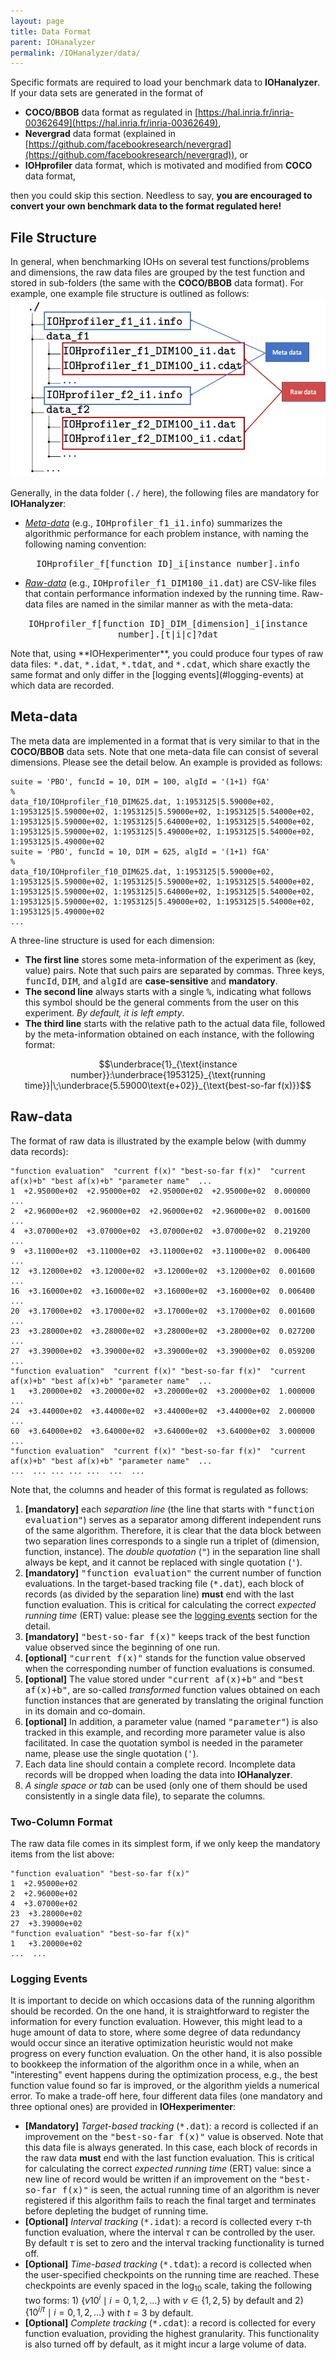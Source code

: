 ```yaml
---
layout: page
title: Data Format
parent: IOHanalyzer
permalink: /IOHanalyzer/data/
--- 
```


Specific formats are required to load your benchmark data to **IOHanalyzer**. If your data sets are generated in the format of

* **COCO/BBOB** data format as regulated in [https://hal.inria.fr/inria-00362649](https://hal.inria.fr/inria-00362649),
* **Nevergrad** data format (explained in [https://github.com/facebookresearch/nevergrad](https://github.com/facebookresearch/nevergrad)), or
* **IOHprofiler** data format, which is motivated and modified from **COCO** data format,

then you could skip this section. Needless to say, **you are encouraged to convert your own benchmark data to the format regulated here!**

## File Structure
In general, when benchmarking IOHs on several test functions/problems and dimensions, the raw data files are grouped by the test function and stored in sub-folders (the same with the **COCO/BBOB** data format). For example, one example file structure is outlined as follows:
![](/assets/fig/data.jpg)

Generally, in the data folder (<tt>./</tt> here), the following files are mandatory for **IOHanalyzer**:

* [_Meta-data_](#meta-data) (e.g., <tt>IOHprofiler_f1_i1.info</tt>) summarizes the algorithmic performance for each problem instance, with naming the following naming convention:

<p style="text-align:center"><tt>IOHprofiler_f[function ID]_i[instance number].info</tt></p>

* [_Raw-data_](#raw-data) (e.g., <tt>IOHprofiler_f1_DIM100_i1.dat</tt>) are CSV-like files that contain performance information indexed by the running time. Raw-data files are named in the similar manner as with the meta-data:

<p style="text-align:center"><tt>IOHprofiler_f[function ID]_DIM_[dimension]_i[instance number].[t|i|c]?dat</tt></p>
Note that, using **IOHexperimenter**, you could produce four types of raw data files: <tt>*.dat</tt>, <tt>*.idat</tt>, <tt>*.tdat</tt>, and <tt>*.cdat</tt>, which share exactly the same format and only differ in the [logging events](#logging-events) at which data are recorded.

## <a name="meta-data"></a>Meta-data

 The meta data are implemented in a format that is very similar to that in the **COCO/BBOB** data sets. Note that one meta-data file can consist of several dimensions. Please see the detail below. An example is provided as follows:

```{bash}
suite = 'PBO', funcId = 10, DIM = 100, algId = '(1+1) fGA'
%
data_f10/IOHprofiler_f10_DIM625.dat, 1:1953125|5.59000e+02,
1:1953125|5.59000e+02, 1:1953125|5.59000e+02, 1:1953125|5.54000e+02,
1:1953125|5.59000e+02, 1:1953125|5.64000e+02, 1:1953125|5.54000e+02,
1:1953125|5.59000e+02, 1:1953125|5.49000e+02, 1:1953125|5.54000e+02,
1:1953125|5.49000e+02
suite = 'PBO', funcId = 10, DIM = 625, algId = '(1+1) fGA'
%
data_f10/IOHprofiler_f10_DIM625.dat, 1:1953125|5.59000e+02,
1:1953125|5.59000e+02, 1:1953125|5.59000e+02, 1:1953125|5.54000e+02,
1:1953125|5.59000e+02, 1:1953125|5.64000e+02, 1:1953125|5.54000e+02,
1:1953125|5.59000e+02, 1:1953125|5.49000e+02, 1:1953125|5.54000e+02,
1:1953125|5.49000e+02
...
```

A three-line structure is used for each dimension:

* **The first line** stores some meta-information of the experiment as (key, value) pairs. Note that such pairs are separated by commas. Three keys, <tt>funcId</tt>, <tt>DIM</tt>, and <tt>algId</tt> are **case-sensitive** and **mandatory**.
* **The second line** always starts with a single <tt>%</tt>, indicating what follows this symbol should be the general comments from the user on this experiment. _By default, it is left empty_.
* **The third line** starts with the relative path to the actual data file, followed by the meta-information obtained on each instance, with the following format: 
<p style="text-align:center">$$\underbrace{1}_{\text{instance number}}:\underbrace{1953125}_{\text{running time}}|\;\underbrace{5.59000\text{e+02}}_{\text{best-so-far f(x)}}$$</p>

## <a name="raw-data"></a>Raw-data

The format of raw data is illustrated by the example below (with dummy data records):

```{bash}
"function evaluation"  "current f(x)" "best-so-far f(x)"  "current af(x)+b" "best af(x)+b" "parameter name"  ...
1  +2.95000e+02  +2.95000e+02  +2.95000e+02  +2.95000e+02  0.000000  ...
2  +2.96000e+02  +2.96000e+02  +2.96000e+02  +2.96000e+02  0.001600  ...
4  +3.07000e+02  +3.07000e+02  +3.07000e+02  +3.07000e+02  0.219200  ...
9  +3.11000e+02  +3.11000e+02  +3.11000e+02  +3.11000e+02  0.006400  ...
12  +3.12000e+02  +3.12000e+02  +3.12000e+02  +3.12000e+02  0.001600  ...
16  +3.16000e+02  +3.16000e+02  +3.16000e+02  +3.16000e+02  0.006400  ...
20  +3.17000e+02  +3.17000e+02  +3.17000e+02  +3.17000e+02  0.001600  ...
23  +3.28000e+02  +3.28000e+02  +3.28000e+02  +3.28000e+02  0.027200  ...
27  +3.39000e+02  +3.39000e+02  +3.39000e+02  +3.39000e+02  0.059200  ...
"function evaluation"  "current f(x)" "best-so-far f(x)"  "current af(x)+b" "best af(x)+b" "parameter name"  ...
1   +3.20000e+02  +3.20000e+02  +3.20000e+02  +3.20000e+02  1.000000  ...
24  +3.44000e+02  +3.44000e+02  +3.44000e+02  +3.44000e+02  2.000000  ...
60  +3.64000e+02  +3.64000e+02  +3.64000e+02  +3.64000e+02  3.000000  ...
"function evaluation"  "current f(x)" "best-so-far f(x)"  "current af(x)+b" "best af(x)+b" "parameter name"  ...
...  ... ... ... ...  ...  ...
```

Note that, the columns and header of this format is regulated as follows:

1. **[mandatory]** each _separation line_ (the line that starts with <tt>"function evaluation"</tt>) serves as a separator among different independent runs of the same algorithm. Therefore, it is clear that the data block between two separation lines corresponds to a single run a triplet of (dimension, function, instance). The _double quotation_ (<tt>"</tt>) in the separation line shall always be kept, and it cannot be replaced with single quotation (<tt>'</tt>).
2. **[mandatory]** <tt>"function evaluation"</tt> the current number of function evaluations. In the target-based tracking file (<tt>*.dat</tt>), each block of records (as divided by the separation line) **must** end with the last function evaluation. This is critical for calculating the correct _expected running time_ (ERT) value: please see the [logging events](#logging-events) section for the detail.
3. **[mandatory]** <tt>"best-so-far f(x)"</tt> keeps track of the best function value observed since the beginning of one run.
4. **[optional]** <tt>"current f(x)"</tt> stands for the function value observed when the corresponding number of function evaluations is consumed.
5. **[optional]** The value stored under <tt>"current af(x)+b"</tt> and <tt>"best af(x)+b"</tt>, are so-called _transformed_ function values obtained on each function instances that are generated by translating the original function in its domain and co-domain.
6. **[optional]** In addition, a parameter value (named <tt>"parameter"</tt>) is also tracked in this example, and recording more parameter value is also facilitated. In case the quotation symbol is needed in the parameter name, please use the single quotation (<tt>'</tt>).
7. Each data line should contain a complete record. Incomplete data records will be dropped when loading the data into **IOHanalyzer**.
8. _A single space or tab_ can be used (only one of them should be used consistently in a single data file), to separate the columns.

### Two-Column Format

The raw data file comes in its simplest form, if we only keep the mandatory items from the list above:

```{bash}
"function evaluation" "best-so-far f(x)"
1  +2.95000e+02
2  +2.96000e+02
4  +3.07000e+02  
23  +3.28000e+02
27  +3.39000e+02
"function evaluation" "best-so-far f(x)"  
1   +3.20000e+02
...  ...
```

### <a name="logging-events"></a>Logging Events
It is important to decide on which occasions data of the running algorithm should be recorded. On the one hand, it is straightforward to register the information for every function evaluation. However, this might lead to a huge amount of data to store, where some degree of data redundancy would occur since an iterative optimization heuristic would not make progress on every function evaluation. On the other hand, it is also possible to bookkeep the information of the algorithm once in a while, when an "interesting" event happens during the optimization process, e.g., the best function value found so far is improved, or the algorithm yields a numerical error. To make a trade-off here, four different data files (one mandatory and three optional ones) are provided in **IOHexperimenter**:

* **[Mandatory]** _Target-based tracking_ (<tt>*.dat</tt>): a record is collected if an improvement on the <tt>"best-so-far f(x)"</tt> value is observed. Note that this data file is always generated. In this case, each block of records in the raw data **must** end with the last function evaluation. This is critical for calculating the correct _expected running time_ (ERT) value: since a new line of record would be written if an improvement on the <tt>"best-so-far f(x)"</tt> is seen, the actual running time of an algorithm is never registered if this algorithm fails to reach the final target and terminates before depleting the budget of running time.
* **[Optional]** _Interval tracking_ (<tt>*.idat</tt>): a record is collected every $\tau$-th function evaluation, where the interval $\tau$ can be controlled by the user. By default $\tau$ is set to zero and the interval tracking functionality is turned off.
* **[Optional]** _Time-based tracking_ (<tt>*.tdat</tt>): a record is collected when the user-specified checkpoints on the running time are reached. These checkpoints are evenly spaced in the $\log_{10}$ scale, taking the following two forms: 1) $\{v10^i \mid i = 0, 1,2, \ldots\}$ with $v\in \{1,2,5\}$ by default and 2) $\{10^{i / t} \mid i=0, 1,2,\ldots\}$ with $t=3$ by default.
* **[Optional]** _Complete tracking_ (<tt>*.cdat</tt>): a record is collected for every function evaluation, providing the highest granularity. This functionality is also turned off by default, as it might incur a large volume of data.
